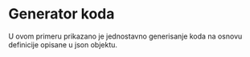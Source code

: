 # Generator koda

U ovom primeru prikazano je jednostavno generisanje koda na osnovu 
definicije opisane u json objektu.


